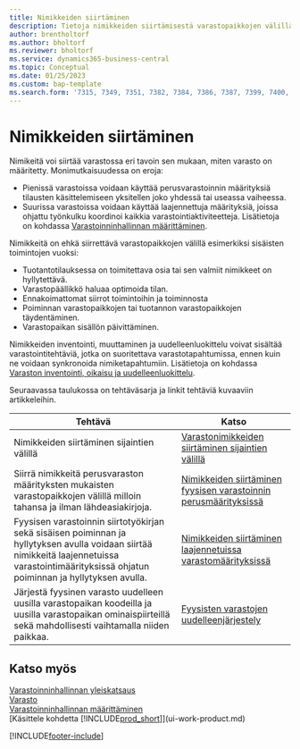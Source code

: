 ```yaml
---
title: Nimikkeiden siirtäminen
description: Tietoja nimikkeiden siirtämisestä varastopaikkojen välillä varastossa.
author: brentholtorf
ms.author: bholtorf
ms.reviewer: bholtorf
ms.service: dynamics365-business-central
ms.topic: Conceptual
ms.date: 01/25/2023
ms.custom: bap-template
ms.search.form: '7315, 7349, 7351, 7382, 7384, 7386, 7387, 7399, 7400, 9314, 9330, 9345'
---
```

# Nimikkeiden siirtäminen

Nimikeitä voi siirtää varastossa eri tavoin sen mukaan, miten varasto on määritetty. Monimutkaisuudessa on eroja:

* Pienissä varastoissa voidaan käyttää perusvarastoinnin määrityksiä tilausten käsittelemiseen yksitellen joko yhdessä tai useassa vaiheessa.
* Suurissa varastoissa voidaan käyttää laajennettuja määrityksiä, joissa ohjattu työnkulku koordinoi kaikkia varastointiaktiviteetteja. Lisätietoja on kohdassa [Varastoinninhallinnan määrittäminen](warehouse-setup-warehouse.md).

Nimikkeitä on ehkä siirrettävä varastopaikkojen välillä esimerkiksi sisäisten toimintojen vuoksi:

* Tuotantotilauksessa on toimitettava osia tai sen valmiit nimikkeet on hyllytettävä.
* Varastopäällikkö haluaa optimoida tilan.
* Ennakoimattomat siirrot toimintoihin ja toiminnosta
* Poiminnan varastopaikkojen tai tuotannon varastopaikkojen täydentäminen.
* Varastopaikan sisällön päivittäminen.

Nimikkeiden inventointi, muuttaminen ja uudelleenluokittelu voivat sisältää varastointitehtäviä, jotka on suoritettava varastotapahtumissa, ennen kuin ne voidaan synkronoida nimiketapahtumiin. Lisätietoja on kohdassa [Varaston inventointi, oikaisu ja uudelleenluokittelu](inventory-how-count-adjust-reclassify.md).  

 Seuraavassa taulukossa on tehtäväsarja ja linkit tehtäviä kuvaaviin artikkeleihin.

|**Tehtävä**|**Katso**|  
|------------|-------------|  
|Nimikkeiden siirtäminen sijaintien välillä|[Varastonimikkeiden siirtäminen sijaintien välillä](inventory-how-transfer-between-locations.md)|
|Siirrä nimikkeitä perusvaraston määrityksten mukaisten varastopaikkojen välillä milloin tahansa ja ilman lähdeasiakirjoja.|[Nimikkeiden siirtäminen fyysisen varastoinnin perusmäärityksissä](warehouse-how-to-move-items-ad-hoc-in-basic-warehousing.md)|
|Fyysisen varastoinnin siirtotyökirjan sekä sisäisen poiminnan ja hyllytyksen avulla voidaan siirtää nimikkeitä laajennetuissa varastointimäärityksissä ohjatun poiminnan ja hyllytyksen avulla.|[Nimikkeiden siirtäminen laajennetuissa varastomäärityksissä](warehouse-how-to-move-items-in-advanced-warehousing.md)|  
|Järjestä fyysinen varasto uudelleen uusilla varastopaikan koodeilla ja uusilla varastopaikan ominaispiirteillä sekä mahdollisesti vaihtamalla niiden paikkaa.|[Fyysisten varastojen uudelleenjärjestely](warehouse-how-to-restructure-warehouses.md)|  

## Katso myös

[Varastoinninhallinnan yleiskatsaus](design-details-warehouse-management.md)  
[Varasto](inventory-manage-inventory.md)  
[Varastoinninhallinnan määrittäminen](warehouse-setup-warehouse.md)  
[Käsittele kohdetta [!INCLUDE[prod_short](includes/prod_short.md)]](ui-work-product.md)


[!INCLUDE[footer-include](includes/footer-banner.md)]
